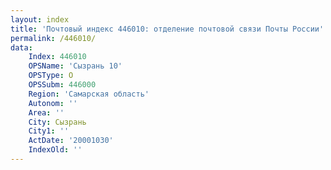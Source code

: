 ```yaml
---
layout: index
title: 'Почтовый индекс 446010: отделение почтовой связи Почты России'
permalink: /446010/
data:
    Index: 446010
    OPSName: 'Сызрань 10'
    OPSType: О
    OPSSubm: 446000
    Region: 'Самарская область'
    Autonom: ''
    Area: ''
    City: Сызрань
    City1: ''
    ActDate: '20001030'
    IndexOld: ''
---
```


